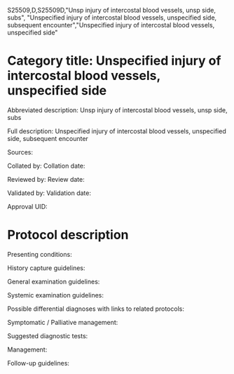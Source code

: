 S25509,D,S25509D,"Unsp injury of intercostal blood vessels, unsp side, subs", "Unspecified injury of intercostal blood vessels, unspecified side, subsequent encounter","Unspecified injury of intercostal blood vessels, unspecified side"
# Category title: Unspecified injury of intercostal blood vessels, unspecified side

Abbreviated description: Unsp injury of intercostal blood vessels, unsp side, subs

Full description: Unspecified injury of intercostal blood vessels, unspecified side, subsequent encounter

Sources:

Collated by:
Collation date:

Reviewed by:
Review date:

Validated by:
Validation date:

Approval UID:

# Protocol description

Presenting conditions:

History capture guidelines:

General examination guidelines:

Systemic examination guidelines:

Possible differential diagnoses with links to related protocols:

Symptomatic / Palliative management:

Suggested diagnostic tests:

Management:

Follow-up guidelines:

